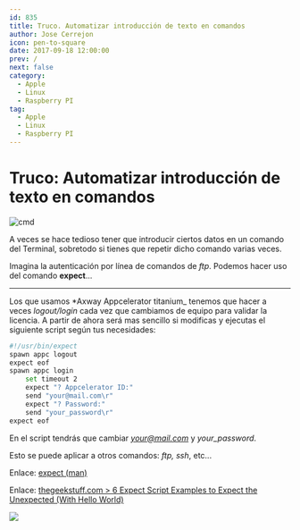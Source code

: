 ```yaml
---
id: 835
title: Truco. Automatizar introducción de texto en comandos
author: Jose Cerrejon
icon: pen-to-square
date: 2017-09-18 12:00:00
prev: /
next: false
category:
  - Apple
  - Linux
  - Raspberry PI
tag:
  - Apple
  - Linux
  - Raspberry PI
---
```


# Truco: Automatizar introducción de texto en comandos

![cmd](/images/2017/09/cmd.jpg)

A veces se hace tedioso tener que introducir ciertos datos en un comando del Terminal, sobretodo si tienes que repetir dicho comando varias veces.

Imagina la autenticación por línea de comandos de *ftp*. Podemos hacer uso del comando **expect**...

- - -
Los que usamos *Axway Appcelerator titanium_ tenemos que hacer a veces *logout/login* cada vez que cambiamos de equipo para validar la licencia. A partir de ahora será mas sencillo si modificas y ejecutas el siguiente script según tus necesidades:

```bash
#!/usr/bin/expect
spawn appc logout
expect eof
spawn appc login
    set timeout 2
    expect "? Appcelerator ID:"
    send "your@mail.com\r"
    expect "? Password:"
    send "your_password\r"
expect eof
```

En el script tendrás que cambiar *your@mail.com* y *your_password*.

Esto se puede aplicar a otros comandos: *ftp, ssh*, etc...

Enlace: [expect (man)](https://linux.die.net/man/1/expect)

Enlace: [thegeekstuff.com > 6 Expect Script Examples to Expect the Unexpected (With Hello World)](http://www.thegeekstuff.com/2010/10/expect-examples)

<a href="/post.php?id=832"><img src="/images/2017/09/RPi_20SEPT_min.png" /></a>
